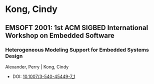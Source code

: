 # Kong, Cindy

## EMSOFT 2001: 1st ACM SIGBED International Workshop on Embedded Software

### Heterogeneous Modeling Support for Embedded Systems Design
Alexander, Perry | Kong, Cindy
* DOI: [10.1007/3-540-45449-7_1](https://doi.org/10.1007/3-540-45449-7_1)

